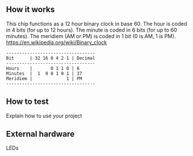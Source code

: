 <!---

This file is used to generate your project datasheet. Please fill in the information below and delete any unused
sections.

You can also include images in this folder and reference them in the markdown. Each image must be less than
512 kb in size, and the combined size of all images must be less than 1 MB.
-->

## How it works

This chip functions as a 12 hour binary clock in base 60. The hour is coded in 4 bits (for up to 12 hours). The minute is coded in 6 bits (for up to 60 minutes). The meridiem (AM or PM) is coded in 1 bit (0 is AM, 1 is PM). https://en.wikipedia.org/wiki/Binary_clock
```
----------------------------------
Bit      | 32 16 8 4 2 1 | Decimal
----------------------------------
Hours    |       0 1 1 0 | 6
Minutes  |  1  0 0 1 0 1 | 37
Meridiem |             1 | PM
----------------------------------
```
## How to test

Explain how to use your project

## External hardware

LEDs
